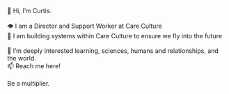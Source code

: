 👋 Hi, I’m Curtis.
<br><br>
👁️ I am a Director and Support Worker at Care Culture <br>
🚀 I am building systems within Care Culture to ensure we fly into the future
<br><br>
🌱 I’m deeply interested learning, sciences, humans and relationships, and the world.<br>
📫 Reach me here!
<br><br>
Be a multiplier.

<!---
CurtisLMartin/CurtisLMartin is a ✨ special ✨ repository because its `README.md` (this file) appears on your GitHub profile.
You can click the Preview link to take a look at your changes.
--->
